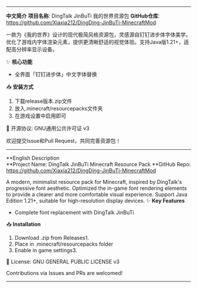 
---
**中文简介**
**项目名称**: DingTalk JinBuTi 我的世界资源包
**GitHub仓库**: https://github.com/Xiaxia212/DingDing-JinBuTi-MinecraftMod

一款为《我的世界》设计的现代极简风格资源包，灵感源自钉钉进步体字体美学。优化了游戏内字体渲染元素，提供更清晰舒适的视觉体验。支持Java版1.21+，适配高分辨率显示设备。

✨ **核心功能**
- 全界面「钉钉进步体」中文字体替换

📥 **安装方式**
1. 下载release版本.zip文件
2. 放入.minecraft/resourcepacks文件夹
3. 在游戏设置中启用即可

📜 开源协议: GNU通用公共许可证 v3

欢迎提交Issue和Pull Request，共同完善资源包！

---

**English Description   
**Project Name: DingTalk JinBuTi Minecraft Resource Pack
**GitHub Repo: https://github.com/Xiaxia212/DingDing-JinBuTi-MinecraftMod

A modern, minimalist resource pack for Minecraft, inspired by DingTalk's progressive font aesthetic. Optimized the in-game font rendering elements to provide a clearer and more comfortable visual experience. Support Java Edition 1.21+, suitable for high-resolution display devices.
✨ **Key Features**
- Complete font replacement with DingTalk JinBuTi

📥 **Installation** 
1. Download .zip from Releases1.
2. Place in .minecraft/resourcepacks folder
3. Enable in game settings3.

📜 License: GNU GENERAL PUBLIC LICENSE v3

Contributions via Issues and PRs are welcomed!

---
